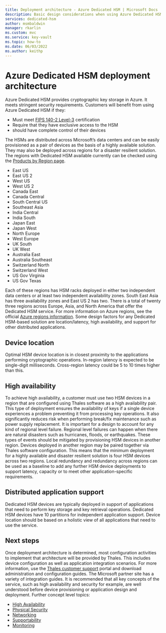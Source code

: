 ```yaml
---
title: Deployment architecture - Azure Dedicated HSM | Microsoft Docs
description: Basic design considerations when using Azure Dedicated HSM as part of an application architecture
services: dedicated-hsm
author: msmbaldwin
manager: rkarlin
ms.custom: mvc
ms.service: key-vault
ms.topic: how-to
ms.date: 06/03/2022
ms.author: keithp
---
```


# Azure Dedicated HSM deployment architecture

Azure Dedicated HSM provides cryptographic key storage in Azure. It meets stringent security requirements. Customers will benefit from using Azure Dedicated HSM if they:

* Must meet [FIPS 140-2 Level-3](https://csrc.nist.gov/publications/detail/fips/140/2/final) certification
* Require that they have exclusive access to the HSM
* should have complete control of their devices

The HSMs are distributed across Microsoft’s data centers and can be easily provisioned as a pair of devices as the basis of a highly available solution. They may also be deployed across regions for a disaster resilient solution. The regions with Dedicated HSM available currently can be checked using the [Products by Region page](https://azure.microsoft.com/global-infrastructure/services/?products=azure-dedicated-hsm). 

* East US
* East US 2
* West US
* West US 2
* Canada East
* Canada Central
* South Central US
* Southeast Asia
* India Central
* India South
* Japan East
* Japan West
* North Europe
* West Europe
* UK South
* UK West
* Australia East
* Australia Southeast
* Switzerland North
* Switzerland West
* US Gov Virginia
* US Gov Texas

Each of these regions has HSM racks deployed in either two independent data centers or at least two independent availability zones. South East Asia has three availability zones and East US 2 has two. There is a total of twenty three regions across Europe, Asia, and North America that offer the Dedicated HSM service. For more information on Azure regions, see the official  [Azure regions information](https://azure.microsoft.com/global-infrastructure/regions/).
Some design factors for any Dedicated HSM-based solution are location/latency, high availability, and support for other distributed applications.

## Device location

Optimal HSM device location is in closest proximity to the applications performing cryptographic operations. In-region latency is expected to be single-digit milliseconds. Cross-region latency could be 5 to 10 times higher than this.

## High availability

To achieve high availability, a customer must use two HSM devices in a region that are configured using Thales software as a high availability pair. This type of deployment ensures the availability of keys if a single device experiences a problem preventing it from processing key operations. It also significantly reduces risk when performing break/fix maintenance such as power supply replacement. It is important for a design to account for any kind of regional level failure. Regional level failures can happen when there are natural disasters such as hurricanes, floods, or earthquakes. These types of events should be mitigated by provisioning HSM devices in another region. Devices deployed in another region may be paired together via Thales software configuration. This means that the minimum deployment for a highly available and disaster resilient solution is four HSM devices across two regions. Local redundancy and redundancy across regions can be used as a baseline to add any further HSM device deployments to support latency, capacity or to meet other application-specific requirements.

## Distributed application support

Dedicated HSM devices are typically deployed in support of applications that need to perform key storage and key retrieval operations. Dedicated HSM devices have 10 partitions for independent application support. Device location should be based on a holistic view of all applications that need to use the service.

## Next steps

Once deployment architecture is determined, most configuration activities to implement that architecture will be provided by Thales. This includes device configuration as well as application integration scenarios. For more information, use the [Thales customer support](https://supportportal.thalesgroup.com/csm) portal and download administration and configuration guides. The Microsoft partner site has a variety of integration guides.
It is recommended that all key concepts of the service, such as high availability and security for example, are well understood before device provisioning or application design and deployment.
Further concept level topics:

* [High Availability](high-availability.md)
* [Physical Security](physical-security.md)
* [Networking](networking.md)
* [Supportability](supportability.md)
* [Monitoring](monitoring.md)
